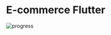 # E-commerce Flutter

![progress](https://github.com/Wery-wer/E-Commerce_Flutter/assets/44234831/a49016d4-158b-4c12-9501-395fac7e99cc)
